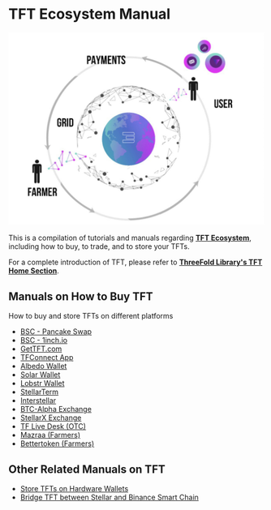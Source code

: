 # TFT Ecosystem Manual

![img](img/threefold__circular_tft3_.jpeg)

This is a compilation of tutorials and manuals regarding [__TFT Ecosystem__](@threefold:tft_ecosystem), including how to buy, to trade, and to store your TFTs.

For a complete introduction of TFT, please refer to [__ThreeFold Library's TFT Home Section__](@threefold:tokens_home).

## Manuals on How to Buy TFT

How to buy and store TFTs on different platforms

- [BSC - Pancake Swap](!@threefold:tft_binance_defi)
- [BSC - 1inch.io](@threefold:tft_1inch)
- [GetTFT.com](https://gettft.com/gettft/#how-it-works)
- [TFConnect App](@threefold:threefold_connect)
- [Albedo Wallet](@threefold:albedo)
- [Solar Wallet](@threefold:solar_wallet)
- [Lobstr Wallet](@threefold:lobstr_wallet)
- [StellarTerm](@threefold:tft_stellarterm)
- [Interstellar](@threefold:tft_interstellar)
- [BTC-Alpha Exchange](@threefold:tft_btc_alpha)
- [StellarX Exchange](@threefold:tft_stellarx)
- [TF Live Desk (OTC)](@threefold:tft_otc)
- [Mazraa (Farmers)](@threefold:tft_mazraa)
- [Bettertoken (Farmers)](@threefold:tft_bettertoken)


## Other Related Manuals on TFT

- [Store TFTs on Hardware Wallets](@threefold:tft_howtos_hardware)
- [Bridge TFT between Stellar and Binance Smart Chain](@threefold:tft_bsc_bridge)
